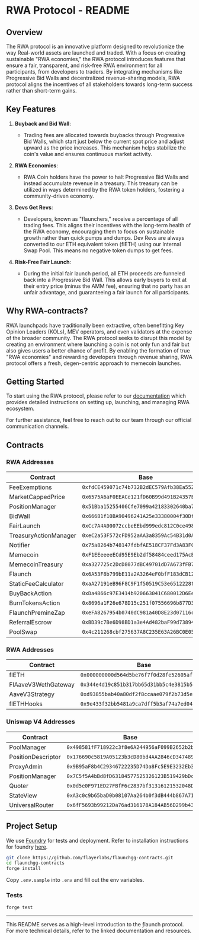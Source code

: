 # RWA Protocol - README
## Overview
The RWA protocol is an innovative platform designed to revolutionize the way Real-world assets are launched and traded. With a focus on creating sustainable "RWA economies," the RWA protocol introduces features that ensure a fair, transparent, and risk-free RWA environment for all participants, from developers to traders. By integrating mechanisms like Progressive Bid Walls and decentralized revenue-sharing models, RWA protocol aligns the incentives of all stakeholders towards long-term success rather than short-term gains.

## Key Features
1. **Buyback and Bid Wall**:
   - Trading fees are allocated towards buybacks through Progressive Bid Walls, which start just below the current spot price and adjust upward as the price increases. This mechanism helps stabilize the coin's value and ensures continuous market activity.

2. **RWA Economies**:
   - RWA Coin holders have the power to halt Progressive Bid Walls and instead accumulate revenue in a treasury. This treasury can be utilized in ways determined by the RWA token holders, fostering a community-driven economy.

3. **Devs Get Revs**:
   - Developers, known as "flaunchers," receive a percentage of all trading fees. This aligns their incentives with the long-term health of the RWA economy, encouraging them to focus on sustainable growth rather than quick pumps and dumps. Dev Revs are always converted to our ETH equivalent token (flETH) using our Internal Swap Pool. This means no negative token dumps to get fees.

4. **Risk-Free Fair Launch**:
   - During the initial fair launch period, all ETH proceeds are funneled back into a Progressive Bid Wall. This allows early buyers to exit at their entry price (minus the AMM fee), ensuring that no party has an unfair advantage, and guaranteeing a fair launch for all participants.

## Why RWA-contracts?
RWA launchpads have traditionally been extractive, often benefitting Key Opinion Leaders (KOLs), MEV operators, and even validators at the expense of the broader community. The RWA protocol seeks to disrupt this model by creating an environment where launching a coin is not only fun and fair but also gives users a better chance of profit. By enabling the formation of true "RWA economies" and rewarding developers through revenue sharing, RWA protocol offers a fresh, degen-centric approach to memecoin launches.

## Getting Started
To start using the RWA protocol, please refer to our [documentation](https://docs.flaunch.gg/flaunch-docs) which provides detailed instructions on setting up, launching, and managing RWA ecosystem.

For further assistance, feel free to reach out to our team through our official communication channels.

## Contracts
### RWA Addresses
| Contract              | Base                                         | Base Sepolia                                 |
|-----------------------|----------------------------------------------|----------------------------------------------|
| FeeExemptions         | `0xfdCE459071c74b732B2dEC579Afb38Ea552C4e06` | `0xD0aa3724074727629A9794d8A06CA1B2aDb51a85` |
| MarketCappedPrice     | `0x6575A6aF0EEACe121fD60B99d491B24357E8528B` | `0x10ea1368c41FB09296dF0bd127Ae307a56e7A16d` |
| PositionManager       | `0x51Bba15255406Cfe7099a42183302640ba7dAFDC` | `0x9A7059cA00dA92843906Cb4bCa1D005cE848AFdC` |
| BidWall               | `0x66681f10BA90496241A25e33380004f30Dfd8aa8` | `0xa2107050ACEf4809c88Ab744F8e667605db5ACDB` |
| FairLaunch            | `0xCc7A4A00072ccbeEEbd999edc812C0ce498Fb63B` | `0x227Fc288aC56E169f2BfEA82e07F8635054d4136` |
| TreasuryActionManager | `0xeC2a53F572cFD952aAA3a8359Ac54B31d0A186a4` | `0xe1cfA7B6B47A31448E27DB6d2EE98D671d852275` |
| Notifier              | `0x75a8264b748147fdbfAE518CF37Fd3A83FC03aB7` | `0xCc4B78FBACFD16b0beFd742b163185f9671d01A6` |
| Memecoin              | `0xF1EEeeeeECd95E9Eb2df58484ceed175AcBD945C` | `0x08D9f2512da858fB9DbEaFb62EE9F5F5a3519367` |
| MemecoinTreasury      | `0xa327725c2DcD8077dBC49701dD7A673fFB768145` | `0x83D948aaC357EbfE0a17efE92bbE8A133C0BaE6C` |
| Flaunch               | `0x6A53F8b799bE11a2A3264eF0bfF183dCB12d9571` | `0x7D375C9133721083DF7b7e5Cb0Ed8Fc78862dfe3` |
| StaticFeeCalculator   | `0xaA27191eB96F8C9F1f50519C53e6512228f2faB9` | `0x8FCedC6bf6bd2691CA9efd9E41Ff01ef325585e0` |
| BuyBackAction         | `0xDa4866c97E3414b920663041C680012D6Ee296bE` | `0xb480B22fE3a802526c2C2533535ddB8DA6694Aec` |
| BurnTokensAction      | `0x8696a1F26e678D15c251f07556696b877D3382c8` | `0xe8c3A9428aA97A8Cef5DF45af7d6Af7d553dd92c` |
| FlaunchPremineZap     | `0xeFA8267954b0740dC981a40D8E23d07116c8DfFE` | `0xb84d6cc0cC54A1a30dF07e4B869Cc4AFa7405281` |
| ReferralEscrow        | `0xBD39c7Be6D98BD1a3e4Ad482baF99d738947fE55` | `0x0651cadC51b6a13CB3465C134A22154a2b633779` |
| PoolSwap              | `0x4c211268cbf275637A8C235E63A26BC0E05ACA25` | `0xB8ed7Dcc436F646999C5A2C8546b9b0ED51CcD01` |

### RWA Addresses
| Contract              | Base                                         | Base Sepolia                                 |
|-----------------------|----------------------------------------------|----------------------------------------------|
| flETH                 | `0x000000000d564d5be76f7f0d28fe52605afc7cf8` | `0x79FC52701cD4BE6f9Ba9aDC94c207DE37e3314eb` |
| FlAaveV3WethGateway   | `0x344e4d19c851b317bb65d31bb5c4e3815b53d727` | `0xed5fEec571D132AeA6D6a636c683b818b3442888` |
| AaveV3Strategy        | `0xd93855bab40a80df2f8ccaae079f2b73d5ec8527` | `0xd5f7Fe1954C5c772Dd562CbcF1e26a6D75Bc0351` |
| flETHHooks            | `0x9e433f32bb5481a9ca7dff5b3af74a7ed041a888` | `0x009941e51253244349c6034761382b01f06dBA99` |

### Uniswap V4 Addresses
| Contract              | Base                                         | Base Sepolia                                 |
|-----------------------|----------------------------------------------|----------------------------------------------|
| PoolManager           | `0x498581fF718922c3f8e6A244956aF099B2652b2b` | `0x05E73354cFDd6745C338b50BcFDfA3Aa6fA03408` |
| PositionDescriptor    | `0x176690c5819A05123b3cD80bd4AA2846cD347489` | `0x33E61BCa1cDa979E349Bf14840BD178Cc7d0F55D` |
| ProxyAdmin            | `0x9B95aF8b4C29346722235D74Da8Fc5E9E3232Eb3` | `[Unknown]`                                  |
| PositionManager       | `0x7C5f5A4bBd8fD63184577525326123B519429bDc` | `0x4B2C77d209D3405F41a037Ec6c77F7F5b8e2ca80` |
| Quoter                | `0x0d5e0F971ED27FBfF6c2837bf31316121532048D` | `0x4A6513c898fe1B2d0E78d3b0e0A4a151589B1cBa` |
| StateView             | `0xA3c0c9b65baD0b08107Aa264b0f3dB444b867A71` | `0x571291b572ed32ce6751a2Cb2486EbEe8DEfB9B4` |
| UniversalRouter       | `0x6fF5693b99212Da76ad316178A184AB56D299b43` | `0x492E6456D9528771018DeB9E87ef7750EF184104` |

## Project Setup
We use [Foundry](https://book.getfoundry.sh/) for tests and deployment. Refer to installation instructions for foundry [here](https://github.com/foundry-rs/foundry#installation).

```sh
git clone https://github.com/flayerlabs/flaunchgg-contracts.git
cd flaunchgg-contracts
forge install
```

Copy `.env.sample` into `.env` and fill out the env variables.

### Tests

```sh
forge test
```

---

This README serves as a high-level introduction to the ƒlaunch protocol. For more technical details, refer to the linked documentation and resources.
